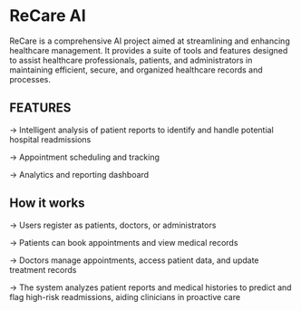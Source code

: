 # ReCare AI

ReCare is a comprehensive AI project aimed at streamlining and enhancing healthcare management. It provides a suite of tools and features designed to assist healthcare professionals, patients, and administrators in maintaining efficient, secure, and organized healthcare records and processes.

## FEATURES

-> Intelligent analysis of patient reports to identify and handle potential hospital readmissions 

-> Appointment scheduling and tracking  

-> Analytics and reporting dashboard  

## How it works

-> Users register as patients, doctors, or administrators  

-> Patients can book appointments and view medical records  

-> Doctors manage appointments, access patient data, and update treatment records  

-> The system analyzes patient reports and medical histories to predict and flag high-risk readmissions, aiding clinicians in proactive care  
